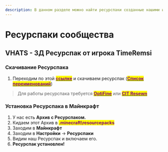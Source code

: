 ```yaml
---
description: В данном разделе можно найти ресурспаки созданные нашими игроками
---
```


# Ресурспаки сообщества

## VHATS - 3Д Ресурспак от  игрока TimeRemsi

### Скачивание Ресурспака

1. Переходим по этой [<mark style="color:purple;">**ссылке**</mark>](https://drive.google.com/drive/folders/1mXa7-wn7ef2N83wwe8n6Si8Obcml8XEn?usp=sharing) и скачиваем ресурспак                                       ([<mark style="color:purple;">**Список переименований**</mark>](https://docs.google.com/document/d/1RfpwBeYaUgXhhU796WrskvKcgtd98oKyiQtM-GT\_SMk/edit?usp=sharing))

> Для работы ресурспака требуется [<mark style="color:purple;">**OptiFine**</mark>](https://www.optifine.net/downloads) или [<mark style="color:purple;">**CIT Resewn**</mark>](https://www.curseforge.com/minecraft/mc-mods/cit-resewn)

### Установка Ресурспака в Майнкрафт

1. У нас есть **Архив с Ресурспаком.**
2. Кидаем этот Архив в <mark style="color:purple;">**.minecraft\resourcepacks**</mark>
3. Заходим в **Майнкрафт**
4. Заходим в **Настройки** -> **Ресурспаки**
5. Видим наш Ресурспак и включаем его.
6. **Ресурспак установлен!**
